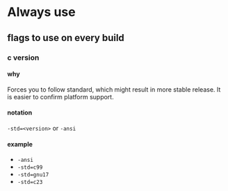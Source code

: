 # Always use
## flags to use on every build

### c version
#### why
Forces you to follow standard, which might result in more stable release. It is easier to confirm platform support.
#### notation
`-std=<version>` or `-ansi`
#### example
- `-ansi`
- `-std=c99`
- `-std=gnu17`
- `-std=c23`
